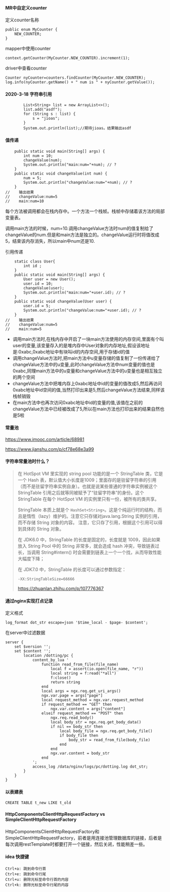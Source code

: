 #### MR中自定义counter

定义counter名称

```
public enum MyCounter {
    NEW_COUNTER;
}
```

mapper中使用counter

```
context.getCounter(MyCounter.NEW_COUNTER).increment(1);
```

driver中查看counter

```
Counter nyCounter=counters.findCounter(MyCounter.NEW_COUNTER);
log.info(nyCounter.getName() + " num is " + nyCounter.getValue());
```

#### 2020-3-18 字符串引用

```
        List<String> list = new ArrayList<>();
        list.add("asdf");
        for (String s : list) {
            s = "jioas";
        }
        System.out.println(list);//期待jioas。结果输出asdf
```

#### 值传递

```
    public static void main(String[] args) {
        int num = 10;
        changeValue(num);
        System.out.println("main:num="+num); // ?
    }
    public static void changeValue(int num) {
        num = 5;
        System.out.println("changeValue:num="+num); // ?
    }
//    输出结果
//    changeValue:num=5
//    main:num=10
```

每个方法被调用都会在栈内存中。一个方法一个栈帧。栈帧中存储着该方法的局部变量表。

调用main方法的时候，num=10.调用changeValue方法时num的值复制给了changeValue的num.但是和main方法是独立的。changeValue运行时将值改成5，结束该内存消失，所以main中num还是10.

引用传递

```
    static class User{
        int id ;
    }
    public static void main(String[] args) {
        User user = new User();
        user.id = 10;
        changeValue(user);
        System.out.println("main:num="+user.id); // ?
    }
    public static void changeValue(User user) {
        user.id = 5;
        System.out.println("changeValue:num="+user.id); // ?
    }
//    输出结果
//    changeValue:num=5
//    main:num=5
```

- 调用main方法时,在栈内存中开启了一块main方法使用的内存空间,里面有个叫user的变量,该变量存入的是堆内存中User对象的内存地址,假设该地址是:0xabc,0xabc地址中有块叫id的内存空间,用于存储id的值
- 调用changeValue方法时,把main方法中u变量存储的值复制了一份传递给了changeValue方法中的u变量,此时changeValue方法中num变量的值也是0xabc,同理main方法中的u变量和changeValue方法中的u变量也是相互独立的两个空间
- changeValue方法中把堆内存上0xabc地址中id的变量的值改成5,然后再访问0xabc地址中id空间的值,当然打印出来是5,然后changeValue方法结束,同样该栈帧销毁
- 在main方法中也再次访问0xabc地址中id的变量的值,该值在之前的changeValue方法中已经被改成了5,所以在main方法也打印出来的结果自然也是5啦

#### 常量池

https://www.imooc.com/article/68981

https://www.jianshu.com/p/cf78e68e3a99

#### 字符串常量池时什么？

> 在 HotSpot VM 里实现的 string pool 功能的是一个 StringTable 类，它是一个 Hash 表，默认值大小长度是1009；里面存的是驻留字符串的引用（而不是驻留字符串实例自身）。也就是说某些普通的字符串实例被这个 StringTable 引用之后就等同被赋予了“驻留字符串”的身份。这个 StringTable 在每个 HotSpot VM 的实例里只有一份，被所有的类共享。
>
> StringTable 本质上就是个 `HashSet<String>`。这是个纯运行时的结构，而且是惰性（lazy）维护的。注意它只存储对java.lang.String 实例的引用，而不存储 String 对象的内容。 注意，它只存了引用，根据这个引用可以得到具体的 String 对象。
>
> 在 JDK6.0 中，StringTable 的长度是固定的，长度就是 1009，因此如果放入 String Pool 中的 String 非常多，就会造成 hash 冲突，导致链表过长，当调用 String#intern() 时会需要到链表上一个一个找，从而导致性能大幅度下降；
>
> 在 JDK7.0 中，StringTable 的长度可以通过参数指定：
>
> ```text
> -XX:StringTableSize=66666
> ```
>
> https://zhuanlan.zhihu.com/p/107776367

#### 通过nginx实现打点记录

定义格式

```
log_format dot_str escape=json '$time_local - $page- $content';
```

在server中过滤数据

```
server {
    set $version '';
    set $content '';
        location /dotting/pc {
            content_by_lua '
                function read_from_file(file_name)
                    local f = assert(io.open(file_name, "r"))
                    local string = f:read("*all")
                    f:close()
                    return string
                end
                local args = ngx.req.get_uri_args()
                ngx.var.page = args["page"]
                local request_method = ngx.var.request_method
                if request_method == "GET" then
                    ngx.var.content = args["content"]
                elseif request_method == "POST" then
                    ngx.req.read_body()
                    local body_str = ngx.req.get_body_data()
                    if nil == body_str then
                        local body_file = ngx.req.get_body_file()
                        if body_file then
                            body_str = read_from_file(body_file)
                        end
                    end
                    ngx.var.content = body_str
                end
            ';
            access_log /data/nginx/logs/pc/dotting.log dot_str;
        }          
	}
}
```

#### 以表建表

```
CREATE TABLE t_new LIKE t_old
```

#### HttpComponentsClientHttpRequestFactory vs SimpleClientHttpRequestFactory

HttpComponentsClientHttpRequestFactory和SimpleClientHttpRequestFactory，前者是用连接池管理数据库的链接，后者是每次调用restTemplate时都要打开一个链接，然后关闭，性能稍差一些。

#### idea 快捷键

```
Ctrl+a: 跳到命令行首
Ctrl+e: 跳到命令行尾
Ctrl+u: 删除光标至命令行首的内容
Ctrl+k: 删除光标至命令行尾的内容
```











